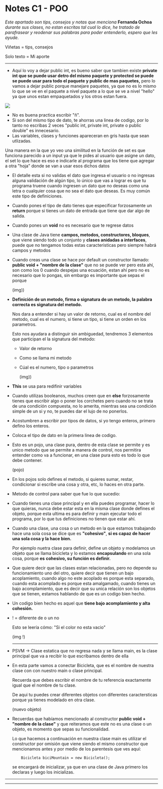# Notes C1 - POO

*Este apartado son tips, consejos y notas que menciona* **Fernanda Ochoa** *durante sus clases, no estan escritas tal cual lo dice, he tratado de parafrasear y reodenar sus palabras para poder entenderlo, espero que les ayude.*

Viñetas = tips, consejos

Solo texto = Mi aporte


---


* Aquí lo voy a dejar public int, es bueno saber que tambien existe **private int que se puede usar detro del mismo paquete y protected se puede se puede usar para todo el paquete y public de mas paquetes,** pero lo vamos a dejar public porque manejare paquetes, ya que no es lo mismo lo que se ve en el paquete a nivel paquete a lo que se ve a nivel "hello" ya que unos estan empaquetados y los otros estan fuera.

![](https://github.com/CarIosLopez/POO/blob/main/Notes/Images/public%20int.png)


* No es buena practica escribir "ñ".
* Si son del mismo tipo de dato, te ahorras una linea de codigo, por lo tanto no escribas 2 veces "public int, private int, private o public double" es innecesario.
* Las variables, clases y funciones apareceran en gris hasta que sean utlizadas.

Una manera en la que yo veo una similitud en la función de set es que funciona parecido a un input ya que le pides al usuario que asigne un dato, el set lo que hace es eso e indicarle al programa que los tiene que agregar a otra "hoja" donde se van a usar esos dichos datos

* El detalle esta si no validas el dato que ingresa el usuario o no ingresas alguna validación de algún tipo, lo único que vas a lograr es que tu programa truene cuando ingresen un dato que no deseas como una letra o cualquier cosa que no sea el dato que deseas. Es muy común este tipo de definiciones.
* Cuando pones el tipo de dato tienes que especificar forzosamente un **return** porque si tienes un dato de entrada que tiene que dar algo de salida.
* Cuando pones un **void** no es necesario que te regrese datos
* Una clase de Java tiene **campos, metodos, constructores, bloques**, que viene siendo todo un conjunto y **clases anidadas a interfaces**, puede que no tengamos todas estas caracteristicas pero siempre habrá campos y metodos
* Cuando creas una clase se hace por default un constructor llamado: **public void + &#34;nombre de la clase&#34;** que no se puede ver pero esta ahí, son como los 0 cuando despejas una ecuación, estan ahí pero no es necesario que lo pongas, sin embargo es importante que sepas el porque

  (img))
* **Definición de un metodo, firma o signatura de un metodo, la palabra correcta es signatura del metodo.**

  Nos dara a entender si hay un valor de retorno, cual es el nombre del metodo, cual es el numero, si tiene un tipo, si tiene un orden en los parametros.

  Esto nos ayudara a distinguir sin ambiguedad, tendremos 3 elementos que participan el la signatura del metodo:

  - Valor de retorno
  - Como se llama mi metodo
  - Cúal es el numero, tipo o parametros

    (img))
* **This** se usa para redifinir variables
* Cuando utilizas booleanos, muchos creen que en **else** forzosamente tienes que escribir algo o poner los corchetes pero cuando no se trata de una condición compuesta, no lo amerita, mientras sea una condición simple de un si y no, te puedes dar el lujo de no ponerlos.
* Acostumbren a escribir por tipos de datos, si yo tengo enteros, primero defino los enteros.
* Coloca el tipo de dato en la primera linea de codigo.
* Esto es un pojo, una clase pura, dentro de esta clase se permite y es unico metodo que se permite a manera de control, nos permitira entender como va a funcionar, en una clase pura esto es todo lo que debe contener.

  (pojo)
* En los pojos solo defines el metodo, si quieres sumar, restar, condicionar si escribe una cosa y otra, etc, lo haces en otra parte.
* Metodo de control para saber que fue lo que sucedio:
* Cuando tienes una clase principal y en ella puedes programar, hacer lo que quieras, nunca debe estar esta en la misma clase donde defines el objeto, porque esta ultima es para definir y main ejecutar todo el programa, por lo que tus definiciones no tienen que estar ahí.
* Cuando una clase, una cosa o un metodo en la que estamos trabajando hace una sola cosa se dice que es **"cohesivo"**, **si es capaz de hacer una sola cosa y la hace bien.**

  Por ejemplo nuetra clase para definir, define un objeto y modelamos un objeto que se llama bicicleta y lo estamos **encapsulando** en una sola cosa, porque **es** **cohesivo, su función es definir.**
* Que quiere decir que las clases estan relacionadas, pero no depende su funcionamiento uno del otro, quiere decir que tienen un bajo acoplamiento, cuando algo no este acoplado es porque esta separado, cuando esta acomplado es porque esta amalgamado, cuando tienes un bajo acomplamiento, que es decir que su unica relación son los objetos que se tienen, estamos hablando de que es un codigo bien hecho.
* Un codigo bien hecho es aquel que **tiene bajo acomplamiento y alta cohesión.**
* ! = diferente de o un no

  Esto se leería cómo: "Si el color no esta vacio"

  (img !)

  ---
* PSVM -> Clase estatica que no regresa nada y se llama main, es la clase principal que va a recibir lo que escribamos dentro de ella
* En esta parte vamos a conectar Bicicleta, que es el nombre de nuestra clase con con nuestro main o clase principal.

  Recuerda que debes escribir el nombre de tu referencia exactamente igual que el nombre de tu clase.

  De aqui tu puedes crear diferentes objetos con diferentes caractersticas porque ya tienes modelado en otra clase.

  (nuevo objeto)
* Recuerdas que habíamos mencionado al constructor **public void + "nombre de la clase"** y que reiteramos que este no es una clase o un objeto, es momento que sepas su funcionalidad.

  Lo que hacemos a continuación en nuestra clase main es utilizar el constructor por omisión que viene siendo el mismo constructor que mencionamos antes y por medio de los parentesis que ves aquí:

  ```
      Bicicleta biciMountain = new Bicicleta();
  ```

  se encargará de inicializar, ya que en una clase de Java primero los declaras y luego los inicializas.

---



---
